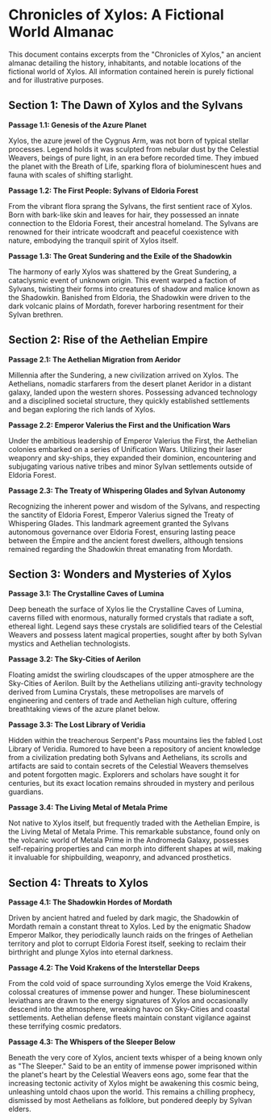 # Chronicles of Xylos: A Fictional World Almanac

This document contains excerpts from the "Chronicles of Xylos," an ancient almanac detailing the history, inhabitants, and notable locations of the fictional world of Xylos. All information contained herein is purely fictional and for illustrative purposes.

## Section 1: The Dawn of Xylos and the Sylvans

**Passage 1.1: Genesis of the Azure Planet**

Xylos, the azure jewel of the Cygnus Arm, was not born of typical stellar processes.  Legend holds it was sculpted from nebular dust by the Celestial Weavers, beings of pure light, in an era before recorded time. They imbued the planet with the Breath of Life, sparking flora of bioluminescent hues and fauna with scales of shifting starlight.

**Passage 1.2: The First People: Sylvans of Eldoria Forest**

From the vibrant flora sprang the Sylvans, the first sentient race of Xylos.  Born with bark-like skin and leaves for hair, they possessed an innate connection to the Eldoria Forest, their ancestral homeland.  The Sylvans are renowned for their intricate woodcraft and peaceful coexistence with nature, embodying the tranquil spirit of Xylos itself.

**Passage 1.3: The Great Sundering and the Exile of the Shadowkin**

The harmony of early Xylos was shattered by the Great Sundering, a cataclysmic event of unknown origin.  This event warped a faction of Sylvans, twisting their forms into creatures of shadow and malice known as the Shadowkin. Banished from Eldoria, the Shadowkin were driven to the dark volcanic plains of Mordath, forever harboring resentment for their Sylvan brethren.

## Section 2: Rise of the Aethelian Empire

**Passage 2.1: The Aethelian Migration from Aeridor**

Millennia after the Sundering, a new civilization arrived on Xylos. The Aethelians, nomadic starfarers from the desert planet Aeridor in a distant galaxy, landed upon the western shores. Possessing advanced technology and a disciplined societal structure, they quickly established settlements and began exploring the rich lands of Xylos.

**Passage 2.2: Emperor Valerius the First and the Unification Wars**

Under the ambitious leadership of Emperor Valerius the First, the Aethelian colonies embarked on a series of Unification Wars.  Utilizing their laser weaponry and sky-ships, they expanded their dominion, encountering and subjugating various native tribes and minor Sylvan settlements outside of Eldoria Forest.

**Passage 2.3:  The Treaty of Whispering Glades and Sylvan Autonomy**

Recognizing the inherent power and wisdom of the Sylvans, and respecting the sanctity of Eldoria Forest, Emperor Valerius signed the Treaty of Whispering Glades. This landmark agreement granted the Sylvans autonomous governance over Eldoria Forest, ensuring lasting peace between the Empire and the ancient forest dwellers, although tensions remained regarding the Shadowkin threat emanating from Mordath.

## Section 3:  Wonders and Mysteries of Xylos

**Passage 3.1: The Crystalline Caves of Lumina**

Deep beneath the surface of Xylos lie the Crystalline Caves of Lumina, caverns filled with enormous, naturally formed crystals that radiate a soft, ethereal light.  Legend says these crystals are solidified tears of the Celestial Weavers and possess latent magical properties, sought after by both Sylvan mystics and Aethelian technologists.

**Passage 3.2: The Sky-Cities of Aerilon**

Floating amidst the swirling cloudscapes of the upper atmosphere are the Sky-Cities of Aerilon. Built by the Aethelians utilizing anti-gravity technology derived from Lumina Crystals, these metropolises are marvels of engineering and centers of trade and Aethelian high culture, offering breathtaking views of the azure planet below.

**Passage 3.3: The Lost Library of Veridia**

Hidden within the treacherous Serpent's Pass mountains lies the fabled Lost Library of Veridia. Rumored to have been a repository of ancient knowledge from a civilization predating both Sylvans and Aethelians, its scrolls and artifacts are said to contain secrets of the Celestial Weavers themselves and potent forgotten magic. Explorers and scholars have sought it for centuries, but its exact location remains shrouded in mystery and perilous guardians.

**Passage 3.4: The Living Metal of Metala Prime**

Not native to Xylos itself, but frequently traded with the Aethelian Empire, is the Living Metal of Metala Prime.  This remarkable substance, found only on the volcanic world of Metala Prime in the Andromeda Galaxy, possesses self-repairing properties and can morph into different shapes at will, making it invaluable for shipbuilding, weaponry, and advanced prosthetics.

## Section 4: Threats to Xylos

**Passage 4.1: The Shadowkin Hordes of Mordath**

Driven by ancient hatred and fueled by dark magic, the Shadowkin of Mordath remain a constant threat to Xylos.  Led by the enigmatic Shadow Emperor Malkor, they periodically launch raids on the fringes of Aethelian territory and plot to corrupt Eldoria Forest itself, seeking to reclaim their birthright and plunge Xylos into eternal darkness.

**Passage 4.2:  The Void Krakens of the Interstellar Deeps**

From the cold void of space surrounding Xylos emerge the Void Krakens, colossal creatures of immense power and hunger.  These bioluminescent leviathans are drawn to the energy signatures of Xylos and occasionally descend into the atmosphere, wreaking havoc on Sky-Cities and coastal settlements.  Aethelian defense fleets maintain constant vigilance against these terrifying cosmic predators.

**Passage 4.3:  The Whispers of the Sleeper Below**

Beneath the very core of Xylos, ancient texts whisper of a being known only as "The Sleeper."  Said to be an entity of immense power imprisoned within the planet's heart by the Celestial Weavers eons ago,  some fear that the increasing tectonic activity of Xylos might be awakening this cosmic being, unleashing untold chaos upon the world.  This remains a chilling prophecy, dismissed by most Aethelians as folklore, but pondered deeply by Sylvan elders.
